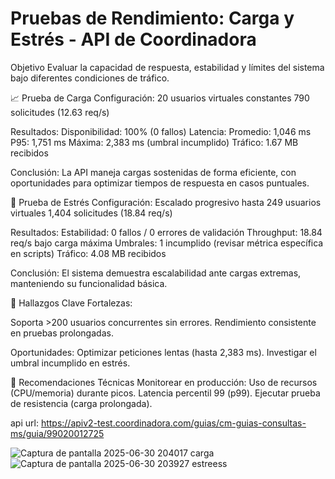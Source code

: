 # Pruebas de Rendimiento: Carga y Estrés - API de Coordinadora

Objetivo
Evaluar la capacidad de respuesta, estabilidad y límites del sistema bajo diferentes condiciones de tráfico.

📈 Prueba de Carga
Configuración:
20 usuarios virtuales constantes
790 solicitudes (12.63 req/s)

Resultados:
Disponibilidad: 100% (0 fallos)
Latencia:
Promedio: 1,046 ms
P95: 1,751 ms
Máxima: 2,383 ms (umbral incumplido)
Tráfico: 1.67 MB recibidos


Conclusión:
La API maneja cargas sostenidas de forma eficiente, con oportunidades para optimizar tiempos de respuesta en casos puntuales.

🚀 Prueba de Estrés
Configuración:
Escalado progresivo hasta 249 usuarios virtuales
1,404 solicitudes (18.84 req/s)

Resultados:
Estabilidad: 0 fallos / 0 errores de validación
Throughput: 18.84 req/s bajo carga máxima
Umbrales: 1 incumplido (revisar métrica específica en scripts)
Tráfico: 4.08 MB recibidos

Conclusión:
El sistema demuestra escalabilidad ante cargas extremas, manteniendo su funcionalidad básica.

🔎 Hallazgos Clave
Fortalezas:

Soporta >200 usuarios concurrentes sin errores.
Rendimiento consistente en pruebas prolongadas.

Oportunidades:
Optimizar peticiones lentas (hasta 2,383 ms).
Investigar el umbral incumplido en estrés.

🔧 Recomendaciones Técnicas
Monitorear en producción:
Uso de recursos (CPU/memoria) durante picos.
Latencia percentil 99 (p99).
Ejecutar prueba de resistencia (carga prolongada).

api url: https://apiv2-test.coordinadora.com/guias/cm-guias-consultas-ms/guia/99020012725

![Captura de pantalla 2025-06-30 204017 carga](https://github.com/user-attachments/assets/71b61806-bed2-464b-92cc-4b847aecf639)
![Captura de pantalla 2025-06-30 203927 estreess](https://github.com/user-attachments/assets/00ef29bd-4ba2-4129-b66c-97b1612efe08)
